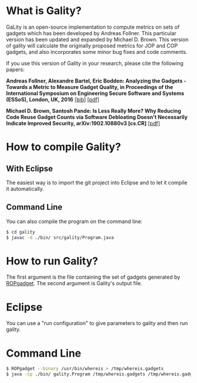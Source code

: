 # What is Gality?

GaLity is an open-source implementation to compute metrics on sets of gadgets which has been developed by Andreas Follner. This particular version has been updated and expanded by Michael D. Brown. This version of gality will calculate the originally proposed metrics for JOP and COP gadgets, and also incorporates some minor bug fixes and code comments.


If you use this version of Gality in your research, please cite the following papers:

**Andreas Follner, Alexandre Bartel, Eric Bodden: Analyzing the Gadgets - Towards a Metric to Measure Gadget Quality, in Proceedings of the International Symposium on Engineering Secure Software and Systems (ESSoS), London, UK, 2016** [\[bib\]](https://www.abartel.net/static/p/essos2016-analyzingGadgets.bib.txt) [\[pdf\]](https://www.abartel.net/static/p/essos2016-analyzingGadgets.pdf)

**Michael D. Brown, Santosh Pande: Is Less Really More? Why Reducing Code Reuse Gadget Counts via Software Debloating Doesn't Necessarily Indicate Improved Security, arXiv:1902.10880v3 [cs.CR]**  [\[pdf\]](https://arxiv.org/pdf/1902.10880.pdf)

# How to compile Gality?

## With Eclipse

The easiest way is to import the git project into Eclipse and to let it compile it automatically. 

## Command Line

You can also compile the program on the command line:
```bash
$ cd gality
$ javac -d ./bin/ src/gality/Program.java
```

# How to run Gality?

The first argument is the file containing the set of gadgets generated by [ROPgadget](https://github.com/JonathanSalwan/ROPgadget).
The second argument is Gality's output file.

# Eclipse

You can use a "run configuration" to give parameters to gality and then run gality.

# Command Line

```bash
$ ROPgadget --binary /usr/bin/whereis > /tmp/whereis.gadgets
$ java -cp ./bin/ gality.Program /tmp/whereis.gadgets /tmp/whereis.gadgets.metrics
```
